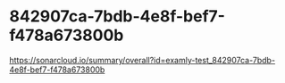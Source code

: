 # 842907ca-7bdb-4e8f-bef7-f478a673800b
https://sonarcloud.io/summary/overall?id=examly-test_842907ca-7bdb-4e8f-bef7-f478a673800b
